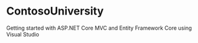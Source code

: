 # ContosoUniversity
Getting started with ASP.NET Core MVC and Entity Framework Core using Visual Studio
